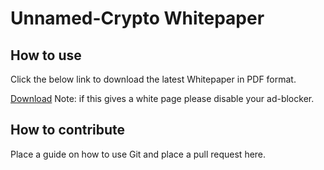 # Unnamed-Crypto Whitepaper

## How to use
Click the below link to download the latest Whitepaper in PDF format.

[Download](https://latexonline.cc/pending?git=https%3A%2F%2Fgithub.com%2FUX-Crypto-Group%2FWhitepaper&target=Whitepaper.tex&command=pdflatex)
Note: if this gives a white page please disable your ad-blocker.

## How to contribute
Place a guide on how to use Git and place a pull request here.
